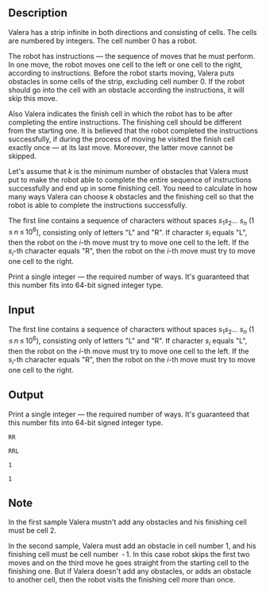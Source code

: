 ## Description

<div><p>Valera has a strip infinite in both directions and consisting of cells. The cells are numbered by integers. The cell number <span class="tex-span">0</span> has a robot.</p><p>The robot has instructions — the sequence of moves that he must perform. In one move, the robot moves one cell to the left or one cell to the right, according to instructions. Before the robot starts moving, Valera puts obstacles in some cells of the strip, excluding cell number <span class="tex-span">0</span>. If the robot should go into the cell with an obstacle according the instructions, it will skip this move.</p><p>Also Valera indicates the finish cell in which the robot has to be after completing the entire instructions. The finishing cell should be different from the starting one. It is believed that the robot <span class="tex-font-style-it">completed the instructions successfully</span>, if during the process of moving he visited the finish cell exactly once — at its last move. Moreover, the latter move cannot be skipped.</p><p>Let's assume that <span class="tex-span"><i>k</i></span> is the minimum number of obstacles that Valera must put to make the robot able to complete the entire sequence of instructions successfully and end up in some finishing cell. You need to calculate in how many ways Valera can choose <span class="tex-span"><i>k</i></span> obstacles and the finishing cell so that the robot is able to complete the instructions successfully.</p></div><div class="input-specification"><p>The first line contains a sequence of characters without spaces <span class="tex-span"><i>s</i><sub class="lower-index">1</sub><i>s</i><sub class="lower-index">2</sub>... <i>s</i><sub class="lower-index"><i>n</i></sub></span> <span class="tex-span">(1 ≤ <i>n</i> ≤ 10<sup class="upper-index">6</sup>)</span>, consisting only of letters "<span class="tex-font-style-tt">L</span>" and "<span class="tex-font-style-tt">R</span>". If character <span class="tex-span"><i>s</i><sub class="lower-index"><i>i</i></sub></span> equals "<span class="tex-font-style-tt">L</span>", then the robot on the <span class="tex-span"><i>i</i></span>-th move must try to move one cell to the left. If the <span class="tex-span"><i>s</i><sub class="lower-index"><i>i</i></sub></span>-th character equals "<span class="tex-font-style-tt">R</span>", then the robot on the <span class="tex-span"><i>i</i></span>-th move must try to move one cell to the right.</p></div><div class="output-specification"><p>Print a single integer — the required number of ways. It's guaranteed that this number fits into 64-bit signed integer type.</p></div>

## Input

<p>The first line contains a sequence of characters without spaces <span class="tex-span"><i>s</i><sub class="lower-index">1</sub><i>s</i><sub class="lower-index">2</sub>... <i>s</i><sub class="lower-index"><i>n</i></sub></span> <span class="tex-span">(1 ≤ <i>n</i> ≤ 10<sup class="upper-index">6</sup>)</span>, consisting only of letters "<span class="tex-font-style-tt">L</span>" and "<span class="tex-font-style-tt">R</span>". If character <span class="tex-span"><i>s</i><sub class="lower-index"><i>i</i></sub></span> equals "<span class="tex-font-style-tt">L</span>", then the robot on the <span class="tex-span"><i>i</i></span>-th move must try to move one cell to the left. If the <span class="tex-span"><i>s</i><sub class="lower-index"><i>i</i></sub></span>-th character equals "<span class="tex-font-style-tt">R</span>", then the robot on the <span class="tex-span"><i>i</i></span>-th move must try to move one cell to the right.</p>

## Output

<p>Print a single integer — the required number of ways. It's guaranteed that this number fits into 64-bit signed integer type.</p>





```input1
RR

```




```input2
RRL

```




```output1
1

```




```output2
1

```



## Note

<p>In the first sample Valera mustn't add any obstacles and his finishing cell must be cell <span class="tex-span">2</span>.</p><p>In the second sample, Valera must add an obstacle in cell number <span class="tex-span">1</span>, and his finishing cell must be cell number <span class="tex-span"> - 1</span>. In this case robot skips the first two moves and on the third move he goes straight from the starting cell to the finishing one. But if Valera doesn't add any obstacles, or adds an obstacle to another cell, then the robot visits the finishing cell more than once.</p>
